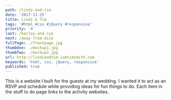 ```yaml
---
path: /lindi-and-tim
date: '2017-11-25'
title: Lindi & Tim
tags: '#html #css #jQuery #responsive'
priority: '4'
last: /barley-and-rye
next: /away-from-dice
fullPage: ./frontpage.jpg
thumbOne: ./mockup1.jpg
thumbTwo: ./mockup2.jpg
url: http://lindiandtim.iamtimsmith.com
keywords: 'html, css, jQuery, responsive'
published: true
---
```


This is a website I built for the guests at my wedding. I wanted it to act as an RSVP and schedule while providing ideas for fun things to do. Each item in the stuff to do page links to the activity websites.
